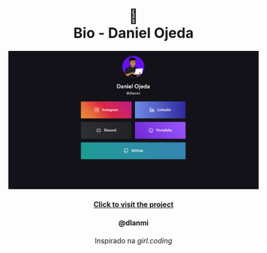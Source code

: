 <h1 align="center">
🔗<br>Bio - Daniel Ojeda
</h1>

![Resultado final do projeto](assets/image/resultado.png)

<h4 align="center"><a href="https://dlanmi.github.io/Bio-Daniel/">Click to visit the project</a></h4>
<h4 align="center">@dlanmi</h4>

<p align="center">Inspirado na <i>girl.coding</i></p>
